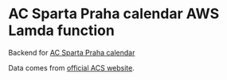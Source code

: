 # AC Sparta Praha calendar AWS Lamda function

Backend for [AC Sparta Praha calendar](https://github.com/mveith/AC-Sparta-Praha-calendar) 

Data comes from [official ACS website](http://www.sparta.cz/srv/www/cs/football/match/viewNextMatches.do).